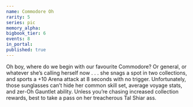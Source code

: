 ```yaml
---
name: Commodore Oh
rarity: 5
series: pic
memory_alpha:
bigbook_tier: 6
events: 8
in_portal:
published: true
---
```


Oh boy, where do we begin with our favourite Commodore? Or general, or whatever she’s calling herself now . . . she snags a spot in two collections, and sports a +10 Arena attack at 8 seconds with no trigger. Unfortunately, those sunglasses can’t hide her common skill set, average voyage stats, and zer-Oh Gauntlet ability. Unless you’re chasing increased collection rewards, best to take a pass on her treacherous Tal Shiar ass.
